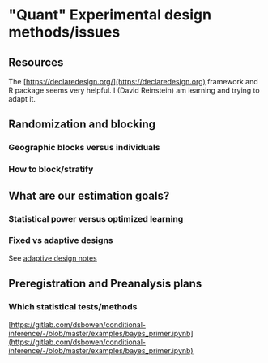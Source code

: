 # "Quant" Experimental design methods/issues

## Resources 

The [https://declaredesign.org/](https://declaredesign.org) framework and R package seems very helpful. I (David Reinstein) am learning and trying to adapt it. 

## Randomization and blocking

### Geographic blocks versus individuals

### How to block/stratify

## What are our estimation goals?

### Statistical power versus optimized learning

### Fixed vs adaptive designs

See [adaptive design notes](adaptive-design-sampling-reinforcement-learning.md)

## Preregistration and Preanalysis plans

### Which statistical tests/methods

[https://gitlab.com/dsbowen/conditional-inference/-/blob/master/examples/bayes_primer.ipynb](https://gitlab.com/dsbowen/conditional-inference/-/blob/master/examples/bayes_primer.ipynb)
